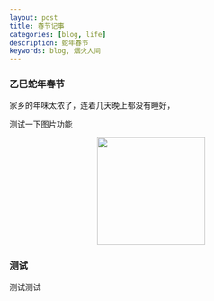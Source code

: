```yaml
---
layout: post
title: 春节记事
categories: [blog, life]
description: 蛇年春节
keywords: blog, 烟火人间
---
```


### 乙巳蛇年春节

家乡的年味太浓了，连着几天晚上都没有睡好，

测试一下图片功能
<div align="center"><img width="192px" height="192px" src="https://github.com/Kingdomzhen/blog-photo/photo/monkey.jpg"/></div>

### 测试
测试测试

